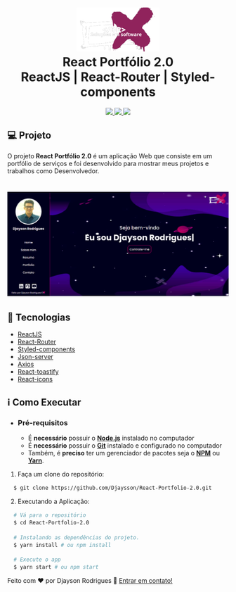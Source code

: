 <h1 align="center">
    <img alt="Proffy" src="././public/logo.svg" height="100px" />
    <br>React Portfólio 2.0<br/>
     ReactJS | React-Router | Styled-components
</h1>

<p align="center">
  <a aria-label="Versão do React" href="https://github.com/facebook/react/blob/master/CHANGELOG.md#16131-march-19-2020">
    <img src="https://img.shields.io/badge/React-17.0.2-informational?logo=react"></img>
  </a>
    <a aria-label="Versão do React-Router" href="https://reactrouter.com/web/guides/quick-start">
    <img src="https://img.shields.io/badge/React--Router-5.2.0-red"></img>
  </a>
  <a aria-label="Versão do Styled-components" href="https://styled-components.com/">
    <img src="https://img.shields.io/badge/Styled--components-5.3.0-%23ff69b4?logo=styled-components"></img>
  </a>
</p>


## 💻 Projeto

O projeto **React Portfólio 2.0** é um aplicação Web que consiste em um portfólio de serviços e foi desenvolvido para mostrar meus projetos e trabalhos como Desenvolvedor.

<h1 align="center">
    <img alt="Project image" title="Project image" src="./src/assets/images/projeto.png" width="800px" />
</h1>


## 🚀 Tecnologias

-  [ReactJS](https://reactjs.org/)
-  [React-Router](https://reactrouter.com/web/guides/quick-start)
-  [Styled-components](https://styled-components.com/)
-  [Json-server](https://github.com/typicode/json-server)
-  [Axios](https://github.com/axios/axios)
-  [React-toastify](https://fkhadra.github.io/react-toastify/introduction)
-  [React-icons](https://react-icons.github.io/react-icons/)

## ℹ️ Como Executar

- ### **Pré-requisitos**

  - É **necessário** possuir o **[Node.js](https://nodejs.org/en/)** instalado no computador
  - É **necessário** possuir o **[Git](https://git-scm.com/)** instalado e configurado no computador
  - Também, é **preciso** ter um gerenciador de pacotes seja o **[NPM](https://www.npmjs.com/)** ou **[Yarn](https://yarnpkg.com/)**.


1. Faça um clone do repositório:

```sh
  $ git clone https://github.com/Djaysson/React-Portfolio-2.0.git
```

2. Executando a Aplicação:

```sh
  # Vá para o repositório 
  $ cd React-Portfolio-2.0

  # Instalando as dependências do projeto.
  $ yarn install # ou npm install

  # Execute o app 
  $ yarn start # ou npm start
```


Feito com ❤️ por Djayson Rodrigues 👋 [Entrar em contato!](https://www.linkedin.com/in/djaysonrodrigues/)

